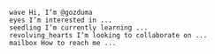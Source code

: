 

    wave Hi, I’m @gozduma
    eyes I’m interested in ...
    seedling I’m currently learning ...
    revolving_hearts I’m looking to collaborate on ...
    mailbox How to reach me ...

